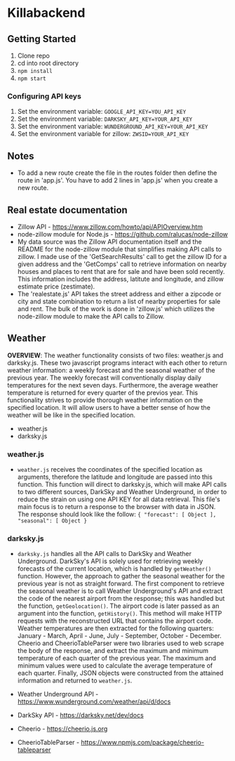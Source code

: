 # Killabackend

## Getting Started
1. Clone repo
2. cd into root directory
3. ```npm install```
4. ```npm start```

### Configuring API keys
1. Set the environment variable: ```GOOGLE_API_KEY=YOU_API_KEY```
2. Set the environment variable: ```DARKSKY_API_KEY=YOUR_API_KEY```
3. Set the environment variable: ```WUNDERGROUND_API_KEY=YOUR_API_KEY```
4. Set the environment variable for zillow: ```ZWSID=YOUR_API_KEY```

## Notes
* To add a new route create the file in the routes folder then define the route in 'app.js'. You have to add 2 lines in 'app.js' when you create a new route.

## Real estate documentation
* Zillow API - https://www.zillow.com/howto/api/APIOverview.htm
* node-zillow module for Node.js - https://github.com/ralucas/node-zillow
* My data source was the Zillow API documentation itself and the README for the node-zillow module that simplifies making API calls to zillow. I made use of the 'GetSearchResults' call to get the zillow ID for a given address and the 'GetComps' call to retrieve information on nearby houses and places to rent that are for sale and have been sold recently. This information includes the address, latitute and longitude, and zillow estimate price (zestimate). 
* The 'realestate.js' API takes the street address and either a zipcode or city and state combination to return a list of nearby properties for sale and rent. The bulk of the work is done in 'zillow.js' which utilizes the node-zillow module to make the API calls to Zillow. 

## Weather

**OVERVIEW**: The weather functionality consists of two files: weather.js and darksky.js. These two javascript programs interact with each other to return weather information: a  weekly forecast and the seasonal weather of the previous year. The weekly forecast will conventionally display daily temperatures for the next seven days. Furthermore, the average weather temperature is returned for every quarter of the previos year.  This functionality strives to provide thorough weather information on the specified location. It will allow users to have a better sense of how the weather will be like in the specified location.

* weather.js
* darksky.js

### weather.js 
* `weather.js` receives the coordinates of the specified location as arguments, therefore the latitude and longitude are passed into this function. This function will direct to darksky.js, which will make API calls to two different sources, DarkSky and Weather Underground, in order to reduce the strain on using one API KEY for all data retrieval. This 
file's main focus is to return a response to the browser with data in JSON. The response should look like the follow: 
`{ "forecast": [ Object ], "seasonal": [ Object }`

### darksky.js
* `darksky.js` handles all the API calls to DarkSky and Weather Underground. DarkSky's API is solely used for retrieving weekly forecasts of the current location, which is handled by `getWeather()` function. However, the approach to gather the seasonal weather for the previous year is not as straight forward. The first component to retrieve the seasonal weather is to call Weather Underground's API and extract the code of the nearest airport from the response; this was handled but the function, `getGeolocation()`. The airport code is later passed as an argument into the function, `getHistory()`. This method will make HTTP requests with the reconstructed URL that contains the airport code. Weather temperatures are then extracted for the following quarters: January - March, April - June, July - September, October - December. Cheerio and CheerioTableParser were two libraries used to web scrape the body of the response, and extract the maximum and minimum temperature of each quarter of the previous year. The maximum and minimum values were used to calculate the average temperature of each quarter. Finally, JSON objects were constructed from the attained information and returned to `weather.js`. 

* Weather Underground API - https://www.wunderground.com/weather/api/d/docs
* DarkSky API - https://darksky.net/dev/docs
* Cheerio - https://cheerio.js.org
* CheerioTableParser - https://www.npmjs.com/package/cheerio-tableparser
 
